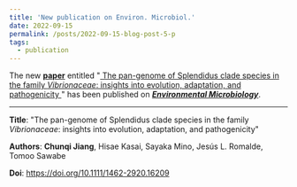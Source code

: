 ```yaml
---
title: 'New publication on Environ. Microbiol.'
date: 2022-09-15
permalink: /posts/2022-09-15-blog-post-5-p
tags:
  - publication
---
```


The new [**paper**](https://sfamjournals.onlinelibrary.wiley.com/doi/abs/10.1111/1462-2920.16209) entitled "<ins> The pan-genome of Splendidus clade species in the family *Vibrionaceae*: insights into evolution, adaptation, and pathogenicity </ins>" has been published on [***Environmental Microbiology***](https://sfamjournals.onlinelibrary.wiley.com/journal/14622920).

***

**Title**: "The pan-genome of Splendidus clade species in the family *Vibrionaceae*: insights into evolution, adaptation, and pathogenicity"

**Authors**: **Chunqi Jiang**, Hisae Kasai, Sayaka Mino, Jesús L. Romalde, Tomoo Sawabe

**Doi**: https://doi.org/10.1111/1462-2920.16209
